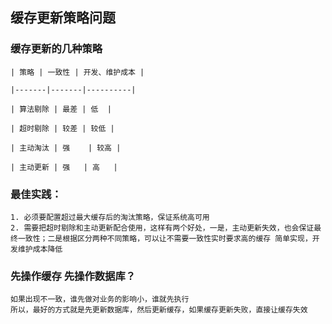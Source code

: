 ## 缓存更新策略问题


### 缓存更新的几种策略


	| 策略 | 一致性 | 开发、维护成本 |
	
	|-------|-------|----------|
	
	| 算法剔除 | 最差 | 低	 |
	
	| 超时剔除 | 较差 | 较低 |
	
	| 主动淘汰 | 强	  | 较高 |

	| 主动更新 | 强   | 高   |
	

### 最佳实践：
	
	1. 必须要配置超过最大缓存后的淘汰策略，保证系统高可用
	2. 需要把超时剔除和主动更新配合使用，这样有两个好处，一是，主动更新失效，也会保证最终一致性；二是根据区分两种不同策略，可以让不需要一致性实时要求高的缓存 简单实现，开发维护成本降低


### 先操作缓存 先操作数据库？
	
	如果出现不一致，谁先做对业务的影响小，谁就先执行
	所以，最好的方式就是先更新数据库，然后更新缓存，如果缓存更新失败，直接让缓存失效
